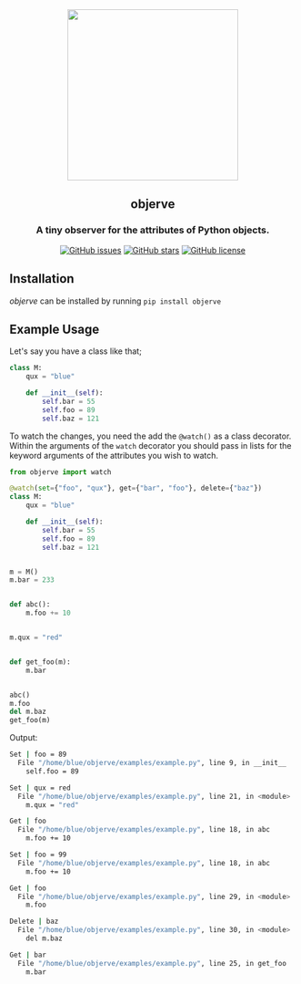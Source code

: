 <div align="center">
  <img src="https://github.com/furkanonder/objerve/blob/main/assets/logo/objerve.png" width=300px />
  <h2>objerve</h2>
  <h3>A tiny observer for the attributes of Python objects.</h3>
  <a href="https://github.com/furkanonder/objerve/issues"><img alt="GitHub issues" src="https://img.shields.io/github/issues/furkanonder/objerve"></a>
  <a href="https://github.com/furkanonder/objerve/stargazers"><img alt="GitHub stars" src="https://img.shields.io/github/stars/furkanonder/objerve"></a>
  <a href="https://github.com/furkanonder/objerve/blob/main/LICENSE"><img alt="GitHub license" src="https://img.shields.io/github/license/furkanonder/objerve"></a>
</div>

## Installation

_objerve_ can be installed by running `pip install objerve`

## Example Usage

Let's say you have a class like that;

```python
class M:
    qux = "blue"

    def __init__(self):
        self.bar = 55
        self.foo = 89
        self.baz = 121
```

To watch the changes, you need the add the `@watch()` as a class decorator. Within the
arguments of the `watch` decorator you should pass in lists for the keyword arguments of
the attributes you wish to watch.

```python
from objerve import watch

@watch(set={"foo", "qux"}, get={"bar", "foo"}, delete={"baz"})
class M:
    qux = "blue"

    def __init__(self):
        self.bar = 55
        self.foo = 89
        self.baz = 121


m = M()
m.bar = 233


def abc():
    m.foo += 10


m.qux = "red"


def get_foo(m):
    m.bar


abc()
m.foo
del m.baz
get_foo(m)
```

Output:

```sh
Set | foo = 89
  File "/home/blue/objerve/examples/example.py", line 9, in __init__
    self.foo = 89

Set | qux = red
  File "/home/blue/objerve/examples/example.py", line 21, in <module>
    m.qux = "red"

Get | foo
  File "/home/blue/objerve/examples/example.py", line 18, in abc
    m.foo += 10

Set | foo = 99
  File "/home/blue/objerve/examples/example.py", line 18, in abc
    m.foo += 10

Get | foo
  File "/home/blue/objerve/examples/example.py", line 29, in <module>
    m.foo

Delete | baz
  File "/home/blue/objerve/examples/example.py", line 30, in <module>
    del m.baz

Get | bar
  File "/home/blue/objerve/examples/example.py", line 25, in get_foo
    m.bar
```
